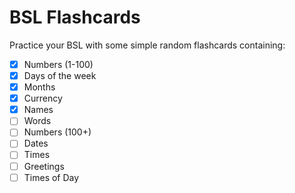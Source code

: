 # BSL Flashcards

Practice your BSL with some simple random flashcards containing:

- [x] Numbers (1-100)
- [x] Days of the week
- [x] Months
- [x] Currency
- [x] Names
- [ ] Words
- [ ] Numbers (100+)
- [ ] Dates
- [ ] Times
- [ ] Greetings
- [ ] Times of Day
